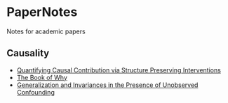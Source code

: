 # PaperNotes
Notes for academic papers

## Causality
- [Quantifying Causal Contribution via Structure Preserving Interventions](Causality/QuanCIC.md)
- [The Book of Why](Causality/TheBookOfWhy.md)
- [Generalization and Invariances in the Presence of Unobserved Confounding](Causality/GenInvarUnobConf.md)
